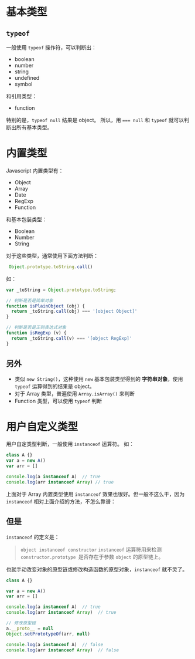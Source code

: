 
# 基本类型

## `typeof`
一般使用 `typeof` 操作符，可以判断出：
- boolean
- number
- string
- undefined
- symbol

和引用类型：
- function

特别的是，`typeof null` 结果是 object。
所以，用 `=== null` 和 `typeof` 就可以判断出所有基本类型。

# 内置类型
Javascript 内置类型有：
- Object
- Array
- Date
- RegExp
- Function

和基本包装类型：
- Boolean
- Number
- String

对于这些类型，通常使用下面方法判断：

```JavaScript
 Object.prototype.toString.call()
 ```

如：

```JavaScript
var _toString = Object.prototype.toString;

// 判断是否是简单对象
function isPlainObject (obj) {
  return _toString.call(obj) === '[object Object]'
}

// 判断是否是正则表达式对象
function isRegExp (v) {
  return _toString.call(v) === '[object RegExp]'
}
```

## 另外

- 类似 `new String()`，这种使用 `new` 基本包装类型得到的 **字符串对象**，使用 `typeof` 运算得到的结果是 object。
- 对于 Array 类型，普遍使用 `Array.isArray()` 来判断
- Function 类型，可以使用 `typeof` 判断

# 用户自定义类型

用户自定类型判断，一般使用 `instanceof` 运算符。
如：

```JavaScript
class A {}
var a = new A()
var arr = []

console.log(a instanceof A)  // true
console.log(arr instanceof Array) // true
```

上面对于 Array 内置类型使用 `instanceof` 效果也很好。但一般不这么干，因为 `instanceof` 相对上面介绍的方法，不怎么靠谱：

## 但是
`instanceof` 的定义是：
> `object instanceof constructor`
> `instanceof` 运算符用来检测 `constructor.prototype `是否存在于参数 `object` 的原型链上。

也就手动改变对象的原型链或修改构造函数的原型对象，`instanceof` 就不灵了。

```JavaScript
class A {}

var a = new A()
var arr = []

console.log(a instanceof A)  // true
console.log(arr instanceof Array)  // true

// 修改原型链
a.__proto__ = null
Object.setPrototypeOf(arr, null)

console.log(a instanceof A)  // false
console.log(arr instanceof Array)  // false
```
